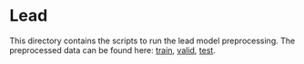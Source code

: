 # Lead
This directory contains the scripts to run the lead model preprocessing.
The preprocessed data can be found here: [train](https://danieldeutsch.s3.amazonaws.com/summarize/experiments/deutsch2019/extractive-step/lead/preprocessed/train.jsonl.gz), [valid](https://danieldeutsch.s3.amazonaws.com/summarize/experiments/deutsch2019/extractive-step/lead/preprocessed/valid.jsonl.gz), [test](https://danieldeutsch.s3.amazonaws.com/summarize/experiments/deutsch2019/extractive-step/lead/preprocessed/test.jsonl.gz).
